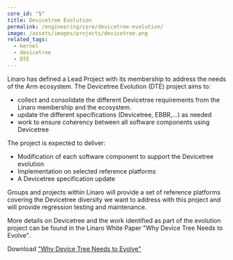 ```yaml
---
core_id: "5"
title: Devicetree Evolution
permalink: /engineering/core/devicetree-evolution/
image: /assets/images/projects/devicetree.png
related_tags:
  - kernel
  - devicetree
  - DTE
---
```

Linaro has defined a Lead Project with its membership to address the needs of the Arm ecosystem. The Devicetree Evolution (DTE) project aims to:
* collect and consolidate the different Devicetree requirements from the Linaro membership and the ecosystem.
* update the different specifications (Devicetree, EBBR,...) as needed
* work to ensure coherency between all software components using Devicetree


The project is expected to deliver:
* Modification of each software component to support the Devicetree evolution
* Implementation on selected reference platforms
* A Devicetree specification update


Groups and projects within Linaro will provide a set of reference platforms covering the Devicetree diversity we want to address with this project and will provide regression testing and maintenance.

More details on Devicetree and the work identified as part of the evolution project can be found in the Linaro White Paper "Why Device Tree Needs to Evolve". 

Download ["Why Device Tree Needs to Evolve"](url)
